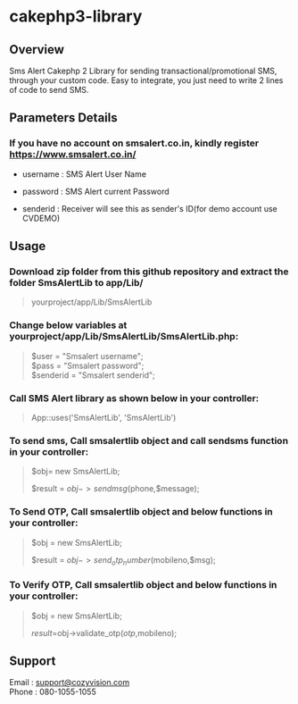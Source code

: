 # cakephp3-library

## Overview

Sms Alert Cakephp 2 Library for sending transactional/promotional SMS, through your custom code. Easy to integrate, you just need to write 2 lines of code to send SMS.

## Parameters Details
### If you have no account on smsalert.co.in, kindly register https://www.smsalert.co.in/

* username : SMS Alert User Name

* password : SMS Alert current Password

* senderid : Receiver will see this as sender's ID(for demo account use CVDEMO)


## Usage

### Download zip folder from this github repository and extract the folder SmsAlertLib to app/Lib/
> yourproject/app/Lib/SmsAlertLib

### Change below variables at yourproject/app/Lib/SmsAlertLib/SmsAlertLib.php:

  >$user = "Smsalert username";  
  >$pass = "Smsalert password";  
  >$senderid = "Smsalert senderid"; 
  
### Call SMS Alert library as shown below in your controller:

  > App::uses('SmsAlertLib', 'SmsAlertLib')
   
### To send sms, Call smsalertlib object and call sendsms function in your controller:

  > $obj= new SmsAlertLib;
  >  
  > $result = $obj->sendmsg($phone,$message);
  
### To Send OTP, Call smsalertlib object and below functions in your controller:

 
  > $obj	= new SmsAlertLib;
  > 
  > $result = $obj->send_otp_number($mobileno,$msg);

### To Verify OTP, Call smsalertlib object and below functions in your controller:

  
  > $obj	= new SmsAlertLib;
  > 
  > $result=$obj->validate_otp($otp,$mobileno);  
  
  
    
## Support 
  Email :  support@cozyvision.com  
  Phone :  080-1055-1055
